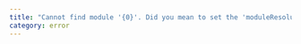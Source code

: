```yaml
---
title: "Cannot find module '{0}'. Did you mean to set the 'moduleResolution' option to 'node', or to add aliases to the 'paths' option?"
category: error
---
```

